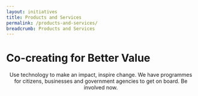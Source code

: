 ```yaml
---
layout: initiatives
title: Products and Services
permalink: /products-and-services/
breadcrumb: Products and Services
---
```


<h1><div class="has-text-centered has-text-weight-bold">Co-creating for Better Value</div></h1>

<center>Use technology to make an impact, inspire change. We have programmes for citizens, businesses and government agencies to get on board. Be involved now.</center>
